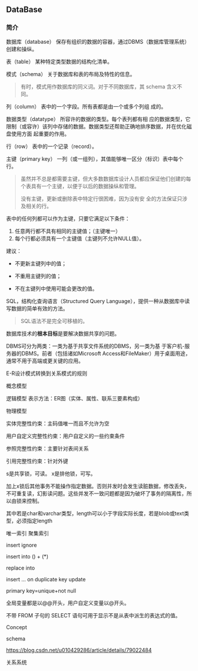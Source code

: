 ## DataBase 

### 简介

数据库（database） 保存有组织的数据的容器，通过DBMS（数据库管理系统）创建和操纵。

表（table） 某种特定类型数据的结构化清单。

模式（schema） 关于数据库和表的布局及特性的信息。

> 有时，模式用作数据库的同义词。对于不同数据库，其 schema 含义不同。

列（column） 表中的一个字段。所有表都是由一个或多个列组 成的。

数据类型（datatype） 所容许的数据的类型。每个表列都有相 应的数据类型，它限制（或容许）该列中存储的数据。数据类型还帮助正确地排序数据，并在优化磁盘使用方面 起重要的作用。

行（row） 表中的一个记录（record）。

主键（primary key） 一列（或一组列），其值能够唯一区分（标识）表中每个行。

> 虽然并不总是都需要主键，但大多数数据库设计人员都应保证他们创建的每个表具有一个主键，以便于以后的数据操纵和管理。
>
> 没有主键，更新或删除表中特定行很困难，因为没有安 全的方法保证只涉及相关的行。

表中的任何列都可以作为主键，只要它满足以下条件： 

1. 任意两行都不具有相同的主键值；（主键唯一）
2. 每个行都必须具有一个主键值（主键列不允许NULL值）。

建议：

- 不更新主键列中的值； 

- 不重用主键列的值；
- 不在主键列中使用可能会更改的值。

SQL，结构化查询语言（Structured Query Language），提供一种从数据库中读写数据的简单有效的方法。

> SQL语法不是完全可移植的。

数据库技术的**根本目标**是要解决数据共享的问题。

DBMS可分为两类：一类为基于共享文件系统的DBMS，另一类为基 于客户机-服务器的DBMS。前者（包括诸如Microsoft Access和FileMaker）用于桌面用途，通常不用于高端或更关键的应用。 





E-R设计模式转换到关系模式的规则

概念模型 

逻辑模型 表示方法：ER图（实体、属性、联系三要素构成）

物理模型



实体完整性约束：主码值唯一而且不允许为空

 用户自定义完整性约束：用户自定义的一些约束条件 

参照完整性约束：主要针对表间关系 

引用完整性约束：针对外键



s是共享锁，可读。 x是排他锁，可写。

加上x锁后其他事务不能操作指定数据。否则并发时会发生读脏数据，修改丢失，不可重复读，幻影读问题。这些并发不一致问题都是因为破坏了事务的隔离性，所以由锁来控制。



其中若是char和varchar类型，length可以小于字段实际长度，若是blob或text类型，必须指定length

唯一索引 聚集索引

insert ignore

insert into () + (*)

replace into



insert ...  on duplicate key update

primary key=unique+not null



全局变量都是以@@开头，用户自定义变量以@开头。

不带 FROM 子句的 SELECT 语句可用于显示不是从表中派生的表达式的值。



Concept

schema

https://blog.csdn.net/u010429286/article/details/79022484

关系系统











